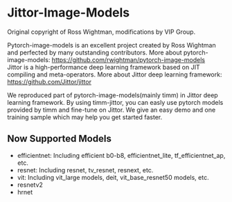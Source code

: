 # Jittor-Image-Models
Original copyright of Ross Wightman, modifications by VIP Group. 

Pytorch-image-models is an excellent project created by Ross Wightman and perfected by many outstanding contributors. More about pytorch-image-models: https://github.com/rwightman/pytorch-image-models    
Jittor is a high-performance deep learning framework based on JIT compiling and meta-operators. More about Jittor deep learning framework: https://github.com/Jittor/jittor  

We reproduced part of pytorch-image-models(mainly timm) in Jittor deep learning framework. By using timm-jittor, you can easly use pytorch models provided by timm and fine-tune on Jittor. We give an easy demo and one training sample which may help you get started faster.  

## Now Supported Models
- efficientnet: Including efficient b0-b8, efficientnet_lite, tf_efficientnet_ap, etc.
- resnet: Including resnet, tv_resnet, resnext, etc.
- vit: Including vit_large models, deit, vit_base_resnet50 models, etc.
- resnetv2
- hrnet  
